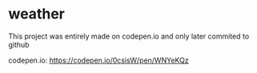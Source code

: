# weather

This project was entirely made on codepen.io and only later commited to github

codepen.io:
https://codepen.io/0csisW/pen/WNYeKQz
